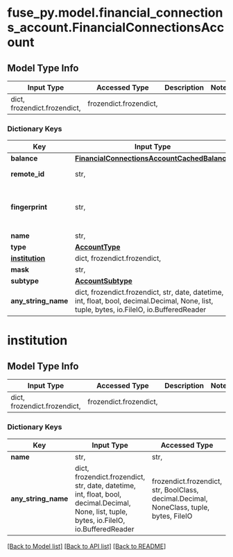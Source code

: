 # fuse_py.model.financial_connections_account.FinancialConnectionsAccount

## Model Type Info
Input Type | Accessed Type | Description | Notes
------------ | ------------- | ------------- | -------------
dict, frozendict.frozendict,  | frozendict.frozendict,  |  | 

### Dictionary Keys
Key | Input Type | Accessed Type | Description | Notes
------------ | ------------- | ------------- | ------------- | -------------
**balance** | [**FinancialConnectionsAccountCachedBalance**](FinancialConnectionsAccountCachedBalance.md) | [**FinancialConnectionsAccountCachedBalance**](FinancialConnectionsAccountCachedBalance.md) |  | 
**remote_id** | str,  | str,  | Remote Id of the account, ie Plaid or Teller account id | 
**fingerprint** | str,  | str,  | Uniquely identifies this account across all accounts associated with your organization. See more information here: https://letsfuse.readme.io/docs/duplicate-accounts | 
**name** | str,  | str,  | The account&#x27;s name, ie &#x27;My Checking&#x27; | 
**type** | [**AccountType**](AccountType.md) | [**AccountType**](AccountType.md) |  | 
**[institution](#institution)** | dict, frozendict.frozendict,  | frozendict.frozendict,  |  | [optional] 
**mask** | str,  | str,  | The partial account number. | [optional] 
**subtype** | [**AccountSubtype**](AccountSubtype.md) | [**AccountSubtype**](AccountSubtype.md) |  | [optional] 
**any_string_name** | dict, frozendict.frozendict, str, date, datetime, int, float, bool, decimal.Decimal, None, list, tuple, bytes, io.FileIO, io.BufferedReader | frozendict.frozendict, str, BoolClass, decimal.Decimal, NoneClass, tuple, bytes, FileIO | any string name can be used but the value must be the correct type | [optional]

# institution

## Model Type Info
Input Type | Accessed Type | Description | Notes
------------ | ------------- | ------------- | -------------
dict, frozendict.frozendict,  | frozendict.frozendict,  |  | 

### Dictionary Keys
Key | Input Type | Accessed Type | Description | Notes
------------ | ------------- | ------------- | ------------- | -------------
**name** | str,  | str,  |  | [optional] 
**any_string_name** | dict, frozendict.frozendict, str, date, datetime, int, float, bool, decimal.Decimal, None, list, tuple, bytes, io.FileIO, io.BufferedReader | frozendict.frozendict, str, BoolClass, decimal.Decimal, NoneClass, tuple, bytes, FileIO | any string name can be used but the value must be the correct type | [optional]

[[Back to Model list]](../../README.md#documentation-for-models) [[Back to API list]](../../README.md#documentation-for-api-endpoints) [[Back to README]](../../README.md)

